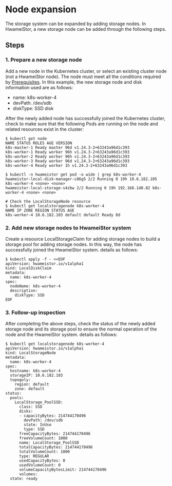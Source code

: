 # Node expansion

The storage system can be expanded by adding storage nodes. In HwameiStor, a new storage node can be added through the following steps.

## Steps

### 1. Prepare a new storage node

Add a new node in the Kubernetes cluster, or select an existing cluster node (not a HwameiStor node).
The node must meet all the conditions required by [Prerequisites](../hwameistor/install/prereq.md).
In this example, the new storage node and disk information used are as follows:

- name: k8s-worker-4
- devPath: /dev/sdb
- diskType: SSD disk

After the newly added node has successfully joined the Kubernetes cluster, check to make sure that the following Pods are running on the node and related resources exist in the cluster:

```console
$ kubectl get node
NAME STATUS ROLES AGE VERSION
k8s-master-1 Ready master 96d v1.24.3-2+63243a96d1c393
k8s-worker-1 Ready worker 96h v1.24.3-2+63243a96d1c393
k8s-worker-2 Ready worker 96h v1.24.3-2+63243a96d1c393
k8s-worker-3 Ready worker 96d v1.24.3-2+63243a96d1c393
k8s-worker-4 Ready worker 1h v1.24.3-2+63243a96d1c393

$ kubectl -n hwameistor get pod -o wide | grep k8s-worker-4
hwameistor-local-disk-manager-c86g5 2/2 Running 0 19h 10.6.182.105 k8s-worker-4 <none> <none>
hwameistor-local-storage-s4zbw 2/2 Running 0 19h 192.168.140.82 k8s-worker-4 <none> <none>

# Check the LocalStorageNode resource
$ kubectl get localstoragenode k8s-worker-4
NAME IP ZONE REGION STATUS AGE
k8s-worker-4 10.6.182.103 default default Ready 8d
```

### 2. Add new storage nodes to HwameiStor system

Create a resource LocalStorageClaim for adding storage nodes to build a storage pool for adding storage nodes. In this way, the node has successfully joined the HwameiStor system. details as follows:

```console
$ kubectl apply -f - <<EOF
apiVersion: hwameistor.io/v1alpha1
kind: LocalDiskClaim
metadata:
  name: k8s-worker-4
spec:
  nodeName: k8s-worker-4
  description:
    diskType: SSD
EOF
```

### 3. Follow-up inspection

After completing the above steps, check the status of the newly added storage node and its storage pool to ensure the normal operation of the node and the HwameiStor system. details as follows:

```console
$ kubectl get localstoragenode k8s-worker-4
apiVersion: hwameistor.io/v1alpha1
kind: LocalStorageNode
metadata:
  name: k8s-worker-4
spec:
  hostname: k8s-worker-4
  storageIP: 10.6.182.103
  topogoly:
    region: default
    zone: default
status:
  pools:
    LocalStorage_PoolSSD:
      class: SSD
      disks:
      - capacityBytes: 214744170496
        devPath: /dev/sdb
        state: InUse
        type: SSD
      freeCapacityBytes: 214744170496
      freeVolumeCount: 1000
      name: LocalStorage_PoolSSD
      totalCapacityBytes: 214744170496
      totalVolumeCount: 1000
      type: REGULAR
      usedCapacityBytes: 0
      usedVolumeCount: 0
      volumeCapacityBytesLimit: 214744170496
      volumes:
  state: ready
```